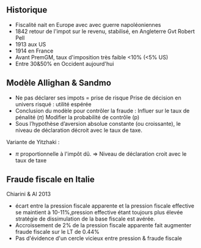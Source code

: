 ##  Historique
- Fiscalité nait en Europe avec avec guerre napoléoniennes
- 1842 retour de l'impot sur le revenu, stabilisé, en Angleterre
	Gvt Robert Pell
- 1913 aux US 
- 1914 en France
- Avant PremGM, taux d'imposition très faible <10% (<5% US)
- Entre 30&50% en Occident aujourd'hui

## Modèle Allighan & Sandmo
- Ne pas déclarer ses impots = prise de risque
	Prise de décision en univers risqué : utilité espérée
- Conclusion du modèle pour contrôler la fraude :
	Influer sur le taux de pénalité ($\pi$)
	Modifier la probabilité de contrôle (p)
- Sous l’hypothèse d’aversion absolue constante (ou croissante), le niveau de déclaration décroit avec le taux de taxe.

Variante de Yitzhaki :
- $\pi$ proportionnelle à l'impôt dû. => Niveau de déclaration croit avec le taux de taxe

## Fraude fiscale en Italie
Chiarini & Al 2013
- écart entre la pression fiscale apparente et la pression fiscale effective se maintient à 10-11%,pression effective étant toujours plus élevée stratégie de dissimulation de la base fiscale est avérée.
- Accroissement de 2% de la pression fiscale apparente fait augmenter fraude fiscale sur le LT de 0.44%
- Pas d'évidence d'un cercle vicieux entre pression & fraude fiscale

